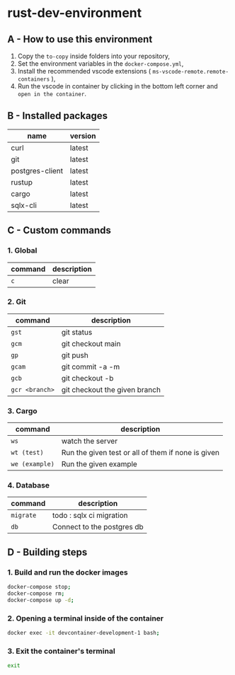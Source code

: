 # rust-dev-environment

## A - How to use this environment

1. Copy the `to-copy` inside folders into your repository,
2. Set the environment variables in the `docker-compose.yml`,
3. Install the recommended vscode extensions ( `ms-vscode-remote.remote-containers` ),
4. Run the vscode in container by clicking in the bottom left corner and `open in the container`.

## B - Installed packages

| name | version |
|---|---|
| curl | latest |
| git | latest |
| postgres-client | latest |
| rustup | latest |
| cargo | latest |
| sqlx-cli | latest |

## C - Custom commands

### 1. Global

| command | description |
|---|---|
| `c` | clear |

### 2. Git

| command | description |
|---|---|
| `gst` | git status |
| `gcm` | git checkout main |
| `gp` | git push |
| `gcam` | git commit -a -m |
| `gcb` | git checkout -b |
| `gcr <branch>` | git checkout the given branch |

### 3. Cargo

| command | description |
|---|---|
| `ws` | watch the server |
| `wt (test)` | Run the given test or all of them if none is given |
| `we (example)` | Run the given example |

### 4. Database

| command | description |
|---|---|
| `migrate` | todo : sqlx ci migration |
| `db` | Connect to the postgres db |

## D - Building steps

### 1. Build and run the docker images

``` sh
docker-compose stop;
docker-compose rm;
docker-compose up -d;
```

### 2. Opening a terminal inside of the container

``` sh
docker exec -it devcontainer-development-1 bash;
```

### 3. Exit the container's terminal

``` sh
exit
```

